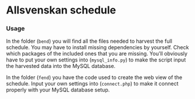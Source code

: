 # Allsvenskan schedule
### Usage
In the folder (`bend`) you will find all the files needed to harvest the full schedule.
You may have to install missing dependencies by yourself. Check which packages of the included ones that you are missing. You'll obviously have to put your own settings into (`mysql_info.py`) to make the script input the harvested data into the MySQL database.

In the folder (`fend`) you have the code used to create the web view of the schedule. Input your own settings into (`connect.php`) to make it connect properly with your MySQL database setup.